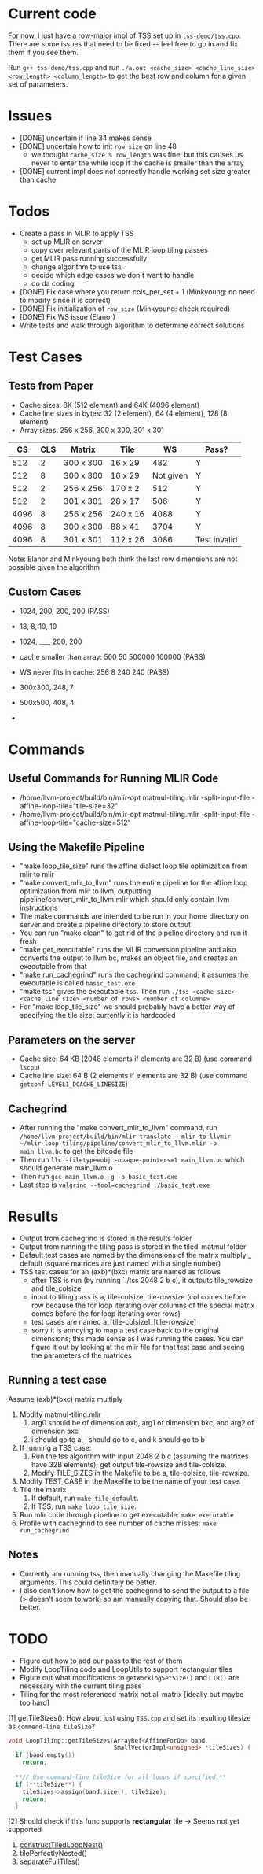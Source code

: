 # Current code

For now, I just have a row-major impl of TSS set up in `tss-demo/tss.cpp`. There are some issues that need to be fixed -- feel free to go in and fix them if you see them.

Run `g++ tss-demo/tss.cpp` and run `./a.out <cache_size> <cache_line_size> <row_length> <column_length>` to get the best row and column for a given set of parameters.

# Issues

- [DONE] uncertain if line 34 makes sense 
- [DONE] uncertain how to init `row_size` on line 48
    - we thought `cache_size % row_length` was fine, but this causes us never to enter the while loop if the cache is smaller than the array
- [DONE] current impl does not correctly handle working set size greater than cache

# Todos
- Create a pass in MLIR to apply TSS 
    - set up MLIR on server
    - copy over relevant parts of the MLIR loop tiling passes
    - get MLIR pass running successfully
    - change algorithm to use tss
    - decide which edge cases we don't want to handle  
    - do da coding
- [DONE] Fix case where you return cols_per_set + 1 (Minkyoung: no need to modify since it is correct)
- [DONE] Fix initialization of `row_size` (Minkyoung: check required)
- [DONE] Fix WS issue (Elanor)
- Write tests and walk through algorithm to determine correct solutions

# Test Cases
## Tests from Paper
- Cache sizes: 8K (512 element) and 64K (4096 element)
- Cache line sizes in bytes: 32 (2 element), 64 (4 element), 128 (8 element)
- Array sizes: 256 x 256, 300 x 300, 301 x 301

| CS  | CLS | Matrix    | Tile    | WS  | Pass? |
|-----|-----|-----------|---------|-----|-------|
| 512 | 2   | 300 x 300 | 16 x 29 | 482 | Y |
| 512 | 8   | 300 x 300 | 16 x 29 | Not given | Y | 
| 512 | 2   | 256 x 256 | 170 x 2 | 512 | Y |
| 512 | 2   | 301 x 301 | 28 x 17 | 506 | Y |
| 4096 | 8   | 256 x 256 | 240 x 16 | 4088 | Y |
| 4096 | 8   | 300 x 300 | 88 x 41 | 3704 | Y |
| 4096 | 8   | 301 x 301 | 112 x 26 | 3086 | Test invalid |

Note: Elanor and Minkyoung both think the last row dimensions are not possible given the algorithm

## Custom Cases
- 1024, 200, 200, 200 (PASS)
- 18, 8, 10, 10 
- 1024, ___, 200, 200
- cache smaller than array: 500 50 500000 100000 (PASS)
- WS never fits in cache: 256 8 240 240 (PASS)

- 300x300, 248, 7
- 500x500, 408, 4
- 

# Commands
## Useful Commands for Running MLIR Code 
- /home/llvm-project/build/bin/mlir-opt matmul-tiling.mlir -split-input-file -affine-loop-tile="tile-size=32"
- /home/llvm-project/build/bin/mlir-opt matmul-tiling.mlir -split-input-file -affine-loop-tile="cache-size=512"

## Using the Makefile Pipeline 
- "make loop_tile_size" runs the affine dialect loop tile optimization from mlir to mlir
- "make convert_mlir_to_llvm" runs the entire pipeline for the affine loop optimization from mlir to llvm, outputting pipeline/convert_mlir_to_llvm.mlir which should only contain llvm instructions
- The make commands are intended to be run in your home directory on server and create a pipeline directory to store output
- You can run "make clean" to get rid of the pipeline directory and run it fresh
- "make get_executable" runs the MLIR conversion pipeline and also converts the output to llvm bc, makes an object file, and creates an executable from that
- "make run_cachegrind" runs the cachegrind command; it assumes the executable is called `basic_test.exe`
- "make tss" gives the executable `tss`. Then run `./tss <cache size> <cache line size> <number of rows> <number of columns>`
- For "make loop_tile_size" we should probably have a better way of specifying the tile size; currently it is hardcoded

## Parameters on the server
- Cache size: 64 KB (2048 elements if elements are 32 B) (use command `lscpu`)
- Cache line size: 64 B (2 elements if elements are 32 B) (use command `getconf LEVEL1_DCACHE_LINESIZE`)

## Cachegrind
- After running the "make convert_mlir_to_llvm" command, run `/home/llvm-project/build/bin/mlir-translate --mlir-to-llvmir ~/mlir-loop-tiling/pipeline/convert_mlir_to_llvm.mlir -o main_llvm.bc` to get the bitcode file
- Then run `llc -filetype=obj -opaque-pointers=1 main_llvm.bc` which should generate main_llvm.o
- Then run `gcc main_llvm.o -g -o basic_test.exe` 
- Last step is `valgrind --tool=cachegrind ./basic_test.exe`

# Results
- Output from cachegrind is stored in the results folder
- Output from running the tiling pass is stored in the tiled-matmul folder
- Default test cases are named by the dimensions of the matrix multiply _ default (square matrices are just named with a single number)
- TSS test cases for an (axb)*(bxc) matrix are named as follows
  - after TSS is run (by running `./tss 2048 2 b c), it outputs tile_rowsize and tile_colsize
  - input to tiling pass is a, tile-colsize, tile-rowsize (col comes before row because the for loop iterating over columns of the special matrix comes before the for loop iterating over rows)
  - test cases are named a_[tile-colsize]_[tile-rowsize]
  - sorry it is annoying to map a test case back to the original dimensions; this made sense as I was running the cases. You can figure it out by looking at the mlir file for that test case and seeing the parameters of the matrices

## Running a test case
Assume (axb)*(bxc) matrix multiply
1. Modify matmul-tiling.mlir
    1. arg0 should be of dimension axb, arg1 of dimension bxc, and arg2 of dimension axc
    2. i should go to a, j should go to c, and k should go to b
2. If running a TSS case:
    1. Run the tss algorithm with input 2048 2 b c (assuming the matrixes have 32B elements); get output tile-rowsize and tile-colsize.
    2. Modify TILE_SIZES in the Makefile to be a, tile-colsize, tile-rowsize.
3. Modify TEST_CASE in the Makefile to be the name of your test case.
4. Tile the matrix
    1. If default, run `make tile_default`.
    2. If TSS, run `make loop_tile_size`.
5. Run mlir code through pipeline to get executable: `make executable`
6. Profile with cachegrind to see number of cache misses: `make run_cachegrind`

## Notes
- Currently am running tss, then manually changing the Makefile tiling arguments. This could definitely be better.
- I also don't know how to get the cachegrind to send the output to a file (> doesn't seem to work) so am manually copying that. Should also be better.

# TODO
- Figure out how to add our pass to the rest of them
- Modify LoopTiling code and LoopUtils to support rectangular tiles
- Figure out what modifications to `getWorkingSetSize()` and `CIR()` are necessary with the current tiling pass
- Tiling for the most referenced matrix not all matrix [ideally but maybe too hard]


[1] getTileSizes(): How about just using `TSS.cpp` and set its resulting tilesize as `commend-line tileSize`?

```cpp
void LoopTiling::getTileSizes(ArrayRef<AffineForOp> band,
                              SmallVectorImpl<unsigned> *tileSizes) {
  if (band.empty())
    return;
 
  **// Use command-line tileSize for all loops if specified.**
  if (**tileSize**) {
    tileSizes->assign(band.size(), tileSize);
    return;
  }
```

[2] Should check if this func supports **rectangular** tile → Seems not yet supported 

1. [constructTiledLoopNest()](https://mlir.llvm.org/doxygen/LoopUtils_8cpp.html#a83637a522ca37f21ad29b95686634163)
2. tilePerfectlyNested()
3. separateFullTiles()

